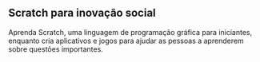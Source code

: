 ## Scratch para inovação social

Aprenda Scratch, uma linguagem de programação gráfica para iniciantes, enquanto cria aplicativos e jogos para ajudar as pessoas a aprenderem sobre questões importantes.